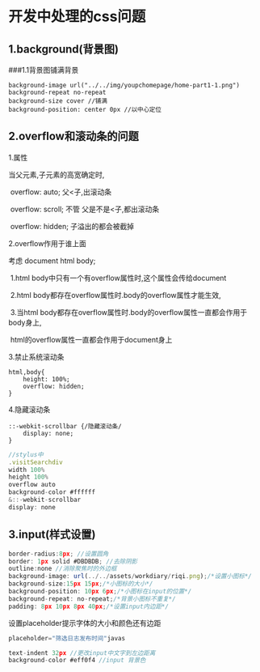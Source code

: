 # 开发中处理的css问题



## 1.background(背景图)



###1.1背景图铺满背景

```
background-image url("../../img/youpchomepage/home-part1-1.png")
background-repeat no-repeat
background-size cover //铺满
background-position: center 0px //以中心定位
```



## 2.overflow和滚动条的问题

1.属性

当父元素,子元素的高宽确定时,

​            overflow: auto;     父<子,出滚动条

​            overflow: scroll;    不管 父是不是<子,都出滚动条

​            overflow: hidden;    子溢出的都会被截掉

2.overflow作用于谁上面

考虑 document html body;

​    1.html body中只有一个有overflow属性时,这个属性会传给document

​    2.html body都存在overflow属性时.body的overflow属性才能生效,

​    3.当html body都存在overflow属性时.body的overflow属性一直都会作用于body身上,

​                                  html的overflow属性一直都会作用于document身上

3.禁止系统滚动条

```
html,body{
    height: 100%;
    overflow: hidden;
}
```

4.隐藏滚动条

```
::-webkit-scrollbar {/隐藏滚动条/
	display: none;
}
```

```javascript
//stylus中
.visitSearchdiv
width 100%
height 100%
overflow auto
background-color #ffffff
&::-webkit-scrollbar
display: none
```



## 3.input(样式设置)

```javascript
border-radius:8px; //设置圆角
border: 1px solid #DBDBDB; //去除阴影
outline:none //消除聚焦时的外边框
background-image: url(../../assets/workdiary/riqi.png);/*设置小图标*/
background-size:15px 15px;/*小图标的大小*/
background-position: 10px 6px;/*小图标在input的位置*/
background-repeat: no-repeat;/*背景小图标不重复*/
padding: 8px 10px 8px 40px;/*设置input内边距*/
```

 设置placeholder提示字体的大小和颜色还有边距

```javascript
placeholder="筛选日志发布时间"javas
```

```javascript
text-indent 32px //更改input中文字到左边距离
background-color #eff0f4 //input 背景色
```

